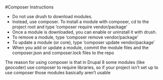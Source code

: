 #Composer Instructions

- Do not use drush to download modules.
- Instead, use composer. To install a module with composer, cd to the project root and type ‘composer require vendor/package’
- Once a module is downloaded, you can enable or uninstall it with drush.
- To remove a module, type ‘composer remove vendor/package’
- To update a module (or core), type ‘composer update vendor/package’
- When you add or update a module, commit the module files and the composer.json and composer.lock files to the repo


The reason for using composer is that in Drupal 8 some modules (like geocoder) use composer to require libraries, so if your project isn’t set up to use composer those modules basically aren’t usable
